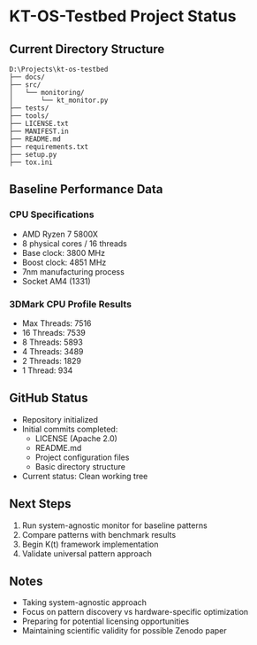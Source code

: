 # KT-OS-Testbed Project Status

## Current Directory Structure
```
D:\Projects\kt-os-testbed
├── docs/
├── src/
│   └── monitoring/
│       └── kt_monitor.py
├── tests/
├── tools/
├── LICENSE.txt
├── MANIFEST.in
├── README.md
├── requirements.txt
├── setup.py
├── tox.ini
```

## Baseline Performance Data

### CPU Specifications
- AMD Ryzen 7 5800X
- 8 physical cores / 16 threads
- Base clock: 3800 MHz
- Boost clock: 4851 MHz
- 7nm manufacturing process
- Socket AM4 (1331)

### 3DMark CPU Profile Results
- Max Threads: 7516
- 16 Threads: 7539
- 8 Threads: 5893
- 4 Threads: 3489
- 2 Threads: 1829
- 1 Thread: 934

## GitHub Status
- Repository initialized
- Initial commits completed:
  - LICENSE (Apache 2.0)
  - README.md
  - Project configuration files
  - Basic directory structure
- Current status: Clean working tree

## Next Steps
1. Run system-agnostic monitor for baseline patterns
2. Compare patterns with benchmark results
3. Begin K(t) framework implementation
4. Validate universal pattern approach

## Notes
- Taking system-agnostic approach
- Focus on pattern discovery vs hardware-specific optimization
- Preparing for potential licensing opportunities
- Maintaining scientific validity for possible Zenodo paper